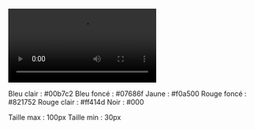 ![](../.github/assets/music-animation.mp4)

Bleu clair : #00b7c2
Bleu foncé : #07686f
Jaune : #f0a500
Rouge foncé : #821752
Rouge clair : #ff414d
Noir : #000

Taille max : 100px
Taille min : 30px
